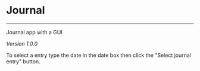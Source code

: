 # Journal

---

Journal app with a GUI

_Version 1.0.0_

To select a entry type the date in the date box then click the "Select journal entry" button.
